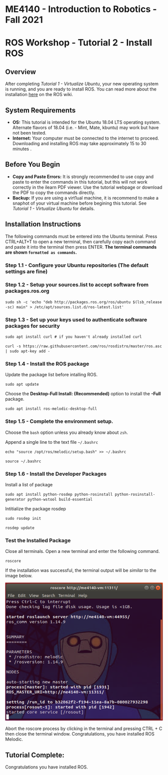 # ME4140 - Introduction to Robotics - Fall 2021

# ROS Workshop - Tutorial 2 - Install ROS

## Overview

After completing _Tutorial 1 - Virtualize Ubuntu_, your new operating system is running, and you are ready to install ROS. You can read more about the installation [here](http://wiki.ros.org/melodic/Installation/Ubuntu}{here}) on the ROS wiki.

## System Requirements
- **OS:** This tutorial is intended for the Ubuntu 18.04 LTS operating system. Alternate flavors of 18.04 (i.e. - Mint, Mate, kbuntu) may work but have not been tested.
- **Internet:** Your computer must be connected to the internet to proceed. Downloading and installing ROS may take approximately 15 to 30 minutes . 

## Before You Begin
- **Copy and Paste Errors:** It is strongly recommended to use copy and paste to enter the commands in this tutorial, but this will not work correctly in the ilearn PDF viewer. Use the tutorial webpage or download the PDF to copy the commands directly.
- **Backup:** If you are using a virt1ual machine, it is recommend to make a snaphot of your virtual machine before begining this tutorial. See _Tutorial 1 - Virtualize Ubuntu_ for details.

## Installation Instructions

The following commands must be entered into the Ubuntu terminal. Press CTRL+ALT+T to open a new terminal, then carefully copy each command and paste it into the terminal then press ENTER. **The terminal commands are shown `formatted as commands`.**


### Step 1.1 - Configure your Ubuntu repositories (The default settings are fine)
### Step 1.2 - Setup your sources.list to accept software from packages.ros.org

```
sudo sh -c 'echo "deb http://packages.ros.org/ros/ubuntu $(lsb_release -sc) main" > /etc/apt/sources.list.d/ros-latest.list'
```
### Step 1.3 - Set up your keys used to authenticate software packages for security

```
sudo apt install curl # if you haven't already installed curl
```

```
curl -s https://raw.githubusercontent.com/ros/rosdistro/master/ros.asc | sudo apt-key add -
```

### Step 1.4 - Install the ROS package

Update the package list before intalling ROS.
```
sudo apt update
``` 

Choose the **Desktop-Full Install: (Recommended)** option to install the **-Full** package.

```
sudo apt install ros-melodic-desktop-full
```

### Step 1.5 - Complete the environment setup.

Choose the `bash` option unless you already know about `zsh`.

Append a single line to the text file `~/.bashrc`

```
echo "source /opt/ros/melodic/setup.bash" >> ~/.bashrc
```

```
source ~/.bashrc
```
### Step 1.6 - Install the Developer Packages

Install a list of package

```
sudo apt install python-rosdep python-rosinstall python-rosinstall-generator python-wstool build-essential
```

Intitialize the package rosdep
```
sudo rosdep init
```

```
rosdep update
```

### Test the Installed Package

Close all terminals. Open a new terminal and enter the following command.

```
roscore
```

If the installation was successful, the terminal output will be _similar_ to the image below.

<img src="roscore_charlie.png" alt="drawing" width="1000"/>

Abort the roscore process by clicking in the terminal and pressing CTRL + C then close the terminal window. Congratulations, you have installed ROS Melodic.

## Tutorial Complete:

Congratulations you have installed ROS.


